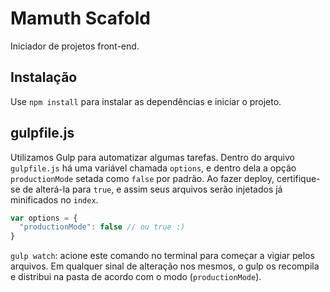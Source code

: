 # Mamuth Scafold
Iniciador de projetos front-end.

## Instalação

Use `npm install` para instalar as dependências e iniciar o projeto.  

## gulpfile.js

Utilizamos Gulp para automatizar algumas tarefas. Dentro do arquivo `gulpfile.js` há uma variável chamada `options`, e dentro dela a opção `productionMode` setada como `false` por padrão. Ao fazer deploy, certifique-se de alterá-la para `true`, e assim seus arquivos serão injetados já minificados no `index`.  

```js
var options = {
  "productionMode": false // ou true :)
}
```

`gulp watch`: acione este comando no terminal para começar a vigiar pelos arquivos. Em qualquer sinal de alteração nos mesmos, o gulp os recompila e distribui na pasta de acordo com o modo (`productionMode`).
